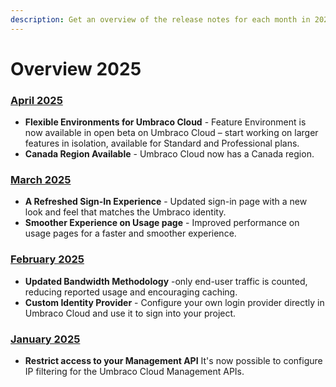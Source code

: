 ```yaml
---
description: Get an overview of the release notes for each month in 2025.
---
```


# Overview 2025

### [April 2025](2025-04-releasenotes.md)
* **Flexible Environments for Umbraco Cloud** - Feature Environment is now available in open beta on Umbraco Cloud – start working on larger features in isolation, available for Standard and Professional plans.
* **Canada Region Available** - Umbraco Cloud now has a Canada region.

### [March 2025](2025-03-releasenotes.md)
* **A Refreshed Sign-In Experience** - Updated sign-in page with a new look and feel that matches the Umbraco identity.
* **Smoother Experience on Usage page** - Improved performance on usage pages for a faster and smoother experience.

### [February 2025](2025-02-releasenotes.md)
* **Updated Bandwidth Methodology** -only end-user traffic is counted, reducing reported usage and encouraging caching.
* **Custom Identity Provider** - Configure your own login provider directly in Umbraco Cloud and use it to sign into your project.

### [January 2025](2025-01-releasenotes.md)
* **Restrict access to your Management API** It's now possible to configure IP filtering for the Umbraco Cloud Management APIs.

